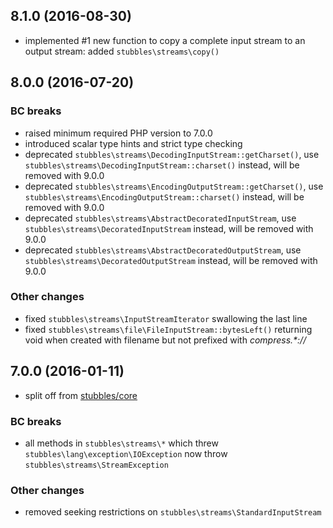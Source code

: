 8.1.0 (2016-08-30)
------------------

  * implemented #1 new function to copy a complete input stream to an output stream: added `stubbles\streams\copy()`


8.0.0 (2016-07-20)
------------------

### BC breaks

  * raised minimum required PHP version to 7.0.0
  * introduced scalar type hints and strict type checking
  * deprecated `stubbles\streams\DecodingInputStream::getCharset()`, use `stubbles\streams\DecodingInputStream::charset()` instead, will be removed with 9.0.0
  * deprecated `stubbles\streams\EncodingOutputStream::getCharset()`, use `stubbles\streams\EncodingOutputStream::charset()` instead, will be removed with 9.0.0
  * deprecated `stubbles\streams\AbstractDecoratedInputStream`, use `stubbles\streams\DecoratedInputStream` instead, will be removed with 9.0.0
  * deprecated `stubbles\streams\AbstractDecoratedOutputStream`, use `stubbles\streams\DecoratedOutputStream` instead, will be removed with 9.0.0


  ### Other changes

 * fixed `stubbles\streams\InputStreamIterator` swallowing the last line
 * fixed `stubbles\streams\file\FileInputStream::bytesLeft()` returning void when created with filename but not prefixed with _compress.*://_


7.0.0 (2016-01-11)
------------------

  * split off from [stubbles/core](https://github.com/stubbles/stubbles-core)


### BC breaks

  * all methods in `stubbles\streams\*` which threw `stubbles\lang\exception\IOException` now throw `stubbles\streams\StreamException`

### Other changes

  * removed seeking restrictions on `stubbles\streams\StandardInputStream`
